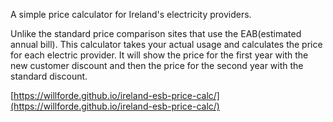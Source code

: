 A simple price calculator for Ireland's electricity providers.

Unlike the standard price comparison sites that use the EAB(estimated annual bill). This
calculator takes your actual usage and calculates the price for each electric provider.
It will show the price for the first year with the new customer discount and then 
the price for the second year with the standard discount.

[https://willforde.github.io/ireland-esb-price-calc/](https://willforde.github.io/ireland-esb-price-calc/)
